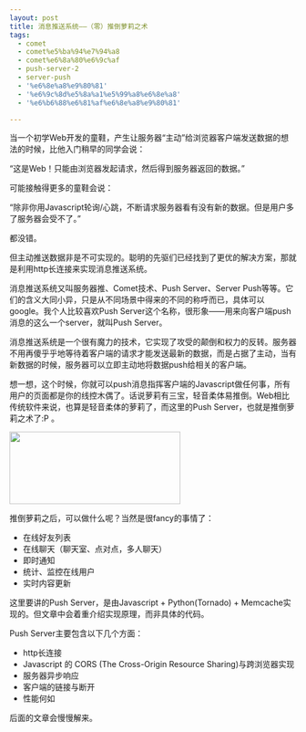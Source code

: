```yaml
---
layout: post
title: 消息推送系统——（零）推倒萝莉之术
tags:
  - comet
  - comet%e5%ba%94%e7%94%a8
  - comet%e6%8a%80%e6%9c%af
  - push-server-2
  - server-push
  - '%e6%8e%a8%e9%80%81'
  - '%e6%9c%8d%e5%8a%a1%e5%99%a8%e6%8e%a8'
  - '%e6%b6%88%e6%81%af%e6%8e%a8%e9%80%81'

---
```


当一个初学Web开发的童鞋，产生让服务器“主动”给浏览器客户端发送数据的想法的时候，比他入门稍早的同学会说：

“这是Web！只能由浏览器发起请求，然后得到服务器返回的数据。”

可能接触得更多的童鞋会说：

“除非你用Javascript轮询/心跳，不断请求服务器看有没有新的数据。但是用户多了服务器会受不了。”

都没错。

但主动推送数据非是不可实现的。聪明的先驱们已经找到了更优的解决方案，那就是利用http长连接来实现消息推送系统。

消息推送系统又叫服务器推、Comet技术、Push Server、Server Push等等。它们的含义大同小异，只是从不同场景中得来的不同的称呼而已，具体可以google。我个人比较喜欢Push Server这个名称，很形象——用来向客户端push消息的这么一个server，就叫Push Server。

消息推送系统是一个很有魔力的技术，它实现了攻受的颠倒和权力的反转。服务器不用再傻乎乎地等待着客户端的请求才能发送最新的数据，而是占据了主动，当有新数据的时候，服务器可以立即主动地将数据push给相关的客户端。

想一想，这个时候，你就可以push消息指挥客户端的Javascript做任何事，所有用户的页面都是你的线控木偶了。话说萝莉有三宝，轻音柔体易推倒。Web相比传统软件来说，也算是轻音柔体的萝莉了，而这里的Push Server，也就是推倒萝莉之术了:P 。

<a rel="attachment wp-att-2068" href="http://www.pureweber.com/article/push-server-brief/attachment/201110122221581523/"><img class="alignright size-medium wp-image-2068" title="lolita" src="http://www.pureweber.com/wp-content/uploads/2012/05/201110122221581523-300x127.jpg" alt="" width="300" height="127" /></a>

推倒萝莉之后，可以做什么呢？当然是很fancy的事情了：
<ul>
	<li>在线好友列表</li>
	<li>在线聊天（聊天室、点对点，多人聊天）</li>
	<li>即时通知</li>
	<li>统计、监控在线用户</li>
	<li>实时内容更新</li>
</ul>
这里要讲的Push Server，是由Javascript + Python(Tornado) + Memcache实现的。但文章中会着重介绍实现原理，而非具体的代码。

Push Server主要包含以下几个方面：
<ul>
	<li>http长连接</li>
	<li>Javascript 的 CORS (The Cross-Origin Resource Sharing)与跨浏览器实现</li>
	<li>服务器异步响应</li>
	<li>客户端的链接与断开</li>
	<li>性能何如</li>
</ul>
后面的文章会慢慢解来。
